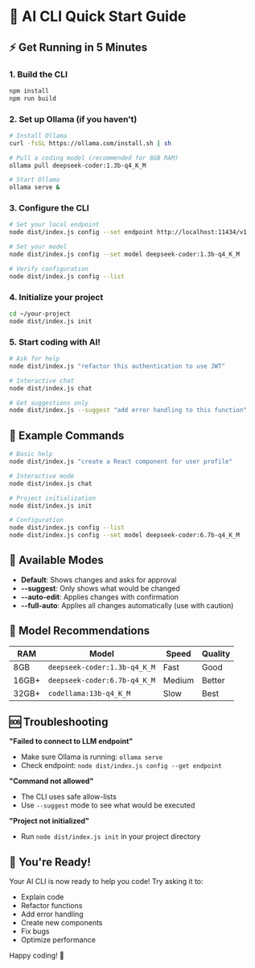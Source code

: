 # 🚀 AI CLI Quick Start Guide

## ⚡ Get Running in 5 Minutes

### 1. Build the CLI
```bash
npm install
npm run build
```

### 2. Set up Ollama (if you haven't)
```bash
# Install Ollama
curl -fsSL https://ollama.com/install.sh | sh

# Pull a coding model (recommended for 8GB RAM)
ollama pull deepseek-coder:1.3b-q4_K_M

# Start Ollama
ollama serve &
```

### 3. Configure the CLI
```bash
# Set your local endpoint
node dist/index.js config --set endpoint http://localhost:11434/v1

# Set your model
node dist/index.js config --set model deepseek-coder:1.3b-q4_K_M

# Verify configuration
node dist/index.js config --list
```

### 4. Initialize your project
```bash
cd ~/your-project
node dist/index.js init
```

### 5. Start coding with AI!
```bash
# Ask for help
node dist/index.js "refactor this authentication to use JWT"

# Interactive chat
node dist/index.js chat

# Get suggestions only
node dist/index.js --suggest "add error handling to this function"
```

## 🎯 Example Commands

```bash
# Basic help
node dist/index.js "create a React component for user profile"

# Interactive mode
node dist/index.js chat

# Project initialization
node dist/index.js init

# Configuration
node dist/index.js config --list
node dist/index.js config --set model deepseek-coder:6.7b-q4_K_M
```

## 🔧 Available Modes

- **Default**: Shows changes and asks for approval
- **--suggest**: Only shows what would be changed
- **--auto-edit**: Applies changes with confirmation
- **--full-auto**: Applies all changes automatically (use with caution)

## 🧠 Model Recommendations

| RAM | Model | Speed | Quality |
|-----|-------|-------|---------|
| 8GB | `deepseek-coder:1.3b-q4_K_M` | Fast | Good |
| 16GB+ | `deepseek-coder:6.7b-q4_K_M` | Medium | Better |
| 32GB+ | `codellama:13b-q4_K_M` | Slow | Best |

## 🆘 Troubleshooting

**"Failed to connect to LLM endpoint"**
- Make sure Ollama is running: `ollama serve`
- Check endpoint: `node dist/index.js config --get endpoint`

**"Command not allowed"**
- The CLI uses safe allow-lists
- Use `--suggest` mode to see what would be executed

**"Project not initialized"**
- Run `node dist/index.js init` in your project directory

## 🎉 You're Ready!

Your AI CLI is now ready to help you code! Try asking it to:
- Explain code
- Refactor functions
- Add error handling
- Create new components
- Fix bugs
- Optimize performance

Happy coding! 🚀 